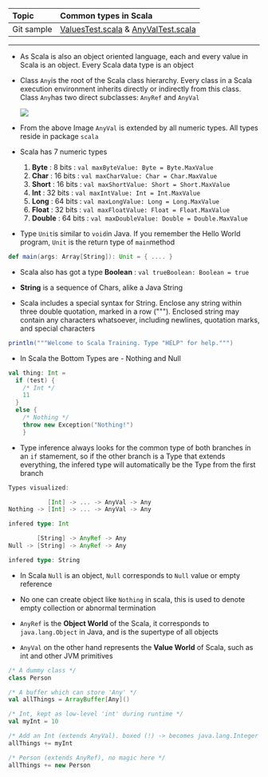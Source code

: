 | Topic | Common types in Scala |
| :--- | :--- |
| Git sample | [ValuesTest.scala](https://github.com/inbravo/scala-src/blob/master/src/main/scala/com/inbravo/lang/ValuesTest.scala) & [AnyValTest.scala](https://github.com/inbravo/scala-src/blob/master/src/main/scala/com/inbravo/lang/AnyValTest.scala)  |

---
  
* As Scala is also an object oriented language, each and every value in Scala is an object. Every Scala data type is an object

* Class `Any`is the root of the Scala class hierarchy. Every class in a Scala execution environment inherits directly or indirectly from this class. Class `Any`has two direct subclasses: `AnyRef` and `AnyVal`

  ![](https://github.com/inbravo/java-to-scala/blob/master/assets/m-2/types.png)

* From the above Image `AnyVal` is extended by all numeric types. All types reside in package `scala`

* Scala has 7 numeric types  
  1. **Byte**       : 8 bits  :   `val maxByteValue: Byte = Byte.MaxValue`  
  2. **Char**       : 16 bits :   `val maxCharValue: Char = Char.MaxValue`  
  3. **Short**      : 16 bits :   `val maxShortValue: Short = Short.MaxValue`  
  4. **Int**        : 32 bits :   `val maxIntValue: Int = Int.MaxValue`  
  5. **Long**       : 64 bits :   `val maxLongValue: Long = Long.MaxValue`  
  6. **Float**      : 32 bits :   `val maxFloatValue: Float = Float.MaxValue`  
  7. **Double**     : 64 bits :   `val maxDoubleValue: Double = Double.MaxValue`

* Type `Unit`is similar to `void`in Java. If you remember the Hello World program, `Unit` is the return type of `main`method

```scala
def main(args: Array[String]): Unit = { .... }
```

* Scala also has got a type **Boolean** :    `val trueBoolean: Boolean = true`

* **String** is a sequence of Chars, alike a Java String

* Scala includes a special syntax for String. Enclose any string within three double quotation, marked in a row \("""\). Enclosed string may contain any characters whatsoever, including newlines, quotation marks, and special characters

```scala
println("""Welcome to Scala Training. Type "HELP" for help.""")
```

* In Scala the Bottom Types are - Nothing and Null

```scala
val thing: Int =
  if (test) {
    /* Int */
    11                             
  }
  else {
    /* Nothing */ 
    throw new Exception("Nothing!") 
    }
```
* Type inference always looks for the common type of both branches in an `if` stamement, so if the other branch is a Type that extends everything, the infered type will automatically be the Type from the first branch

```scala
Types visualized:

           [Int] -> ... -> AnyVal -> Any
Nothing -> [Int] -> ... -> AnyVal -> Any

infered type: Int

        [String] -> AnyRef -> Any
Null -> [String] -> AnyRef -> Any

infered type: String
```

* In Scala `Null` is an object, `Null` corresponds to `Null` value or empty reference

* No one can create object like `Nothing` in scala, this is used to denote empty collection or abnormal termination

* `AnyRef` is the **Object World** of the Scala, it corresponds to `java.lang.Object` in Java, and is the supertype of all objects

* `AnyVal` on the other hand represents the **Value World** of Scala, such as int and other JVM primitives

```scala
/* A dummy class */
class Person

/* A buffer which can store 'Any' */
val allThings = ArrayBuffer[Any]()

/* Int, kept as low-level 'int' during runtime */
val myInt = 10

/* Add an Int (extends AnyVal). boxed (!) -> becomes java.lang.Integer in the collection */
allThings += myInt

/* Person (extends AnyRef), no magic here */
allThings += new Person
 ```
